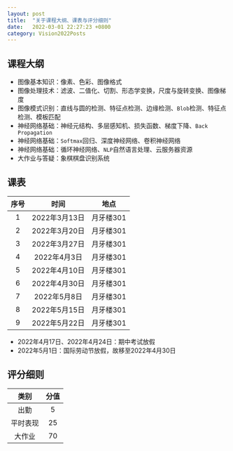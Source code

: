 ```yaml
---
layout: post
title:  "关于课程大纲、课表与评分细则"
date:   2022-03-01 22:27:23 +0800
category: Vision2022Posts
---
```


## 课程大纲

- 图像基本知识：像素、色彩、图像格式
- 图像处理技术：滤波、二值化、切割、形态学变换，尺度与旋转变换、图像梯度
- 图像模式识别：直线与圆的检测、特征点检测、边缘检测、`Blob`检测、特征点检测、模板匹配
- 神经网络基础：神经元结构、多层感知机、损失函数、梯度下降、`Back Propagation`
- 神经网络基础：`Softmax`回归、深度神经网络、卷积神经网络
- 神经网络基础：循环神经网络、`NLP`自然语言处理、云服务器资源
- 大作业与答疑：象棋棋盘识别系统

## 课表

| 序号| 时间 | 地点 |
| :--: | :--: | :--: |
|1|  2022年3月13日    |   月牙楼301   |
| 2|  2022年3月20日   |   月牙楼301   |
|3|2022年3月27日   |   月牙楼301   |
| 4| 2022年4月3日    |   月牙楼301   |
|  5|2022年4月10日    |   月牙楼301   |
| 6| 2022年4月30日 |   月牙楼301   |
| 7| 2022年5月8日 |   月牙楼301   |
| 8| 2022年5月15日 |   月牙楼301   |
| 9| 2022年5月22日 |   月牙楼301   |

- 2022年4月17日、2022年4月24日：期中考试放假
- 2022年5月1日：国际劳动节放假，故移至2022年4月30日

## 评分细则

| 类别 | 分值 |
| :--: | :--: |
|   出勤   |  5    |
|平时表现 | 25 |
|大作业 | 70 |

